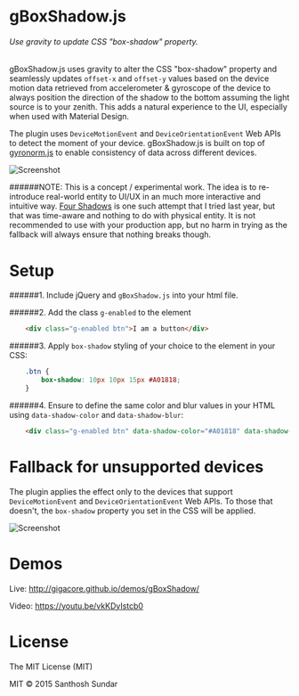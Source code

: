 gBoxShadow.js
============
###### Use gravity to update CSS "box-shadow" property.

gBoxShadow.js uses gravity to alter the CSS "box-shadow" property and seamlessly updates ```offset-x``` and ```offset-y``` values based on the device motion data retrieved from accelerometer & gyroscope of the device to always position the direction of the shadow to the bottom assuming the light source is to your zenith. This adds a natural experience to the UI, especially when used with Material Design.

The plugin uses ```DeviceMotionEvent``` and ```DeviceOrientationEvent``` Web APIs to detect the moment of your device. gBoxShadow.js is built on top of [gyronorm.js](https://github.com/dorukeker/gyronorm.js) to enable consistency of data across different devices.

![Screenshot](http://i.imgur.com/U1iuGjE.gif)

######NOTE: 
This is a concept / experimental work. The idea is to re-introduce real-world entity to UI/UX in an much more interactive and intuitive way. [Four Shadows](https://github.com/Gigacore/four-shadows) is one such attempt that I tried last year, but that was time-aware and nothing to do with physical entity. It is not recommended to use with your production app, but no harm in trying as the fallback will always ensure that nothing breaks though.

Setup
============

######1. Include jQuery and ```gBoxShadow.js``` into your html file.

######2. Add the class ```g-enabled``` to the element 

```HTML
	<div class="g-enabled btn">I am a button</div>
```

######3. Apply ```box-shadow``` styling of your choice to the element in your CSS:

```CSS
	.btn {
		box-shadow: 10px 10px 15px #A01818;
	}
```

######4. Ensure to define the same color and blur values in your HTML using ```data-shadow-color``` and ```data-shadow-blur```:

```HTML
	<div class="g-enabled btn" data-shadow-color="#A01818" data-shadow-blur="15">I am a button</div>
```

Fallback for unsupported devices
===================
The plugin applies the effect only to the devices that support ```DeviceMotionEvent``` and ```DeviceOrientationEvent``` Web APIs. To those that doesn't, the ```box-shadow``` property you set in the CSS will be applied.

![Screenshot](http://i.imgur.com/HAPTQhT.png)


Demos
===================
Live: http://gigacore.github.io/demos/gBoxShadow/

Video: https://youtu.be/vkKDyIstcb0

License
===================
The MIT License (MIT)

MIT © 2015 Santhosh Sundar
